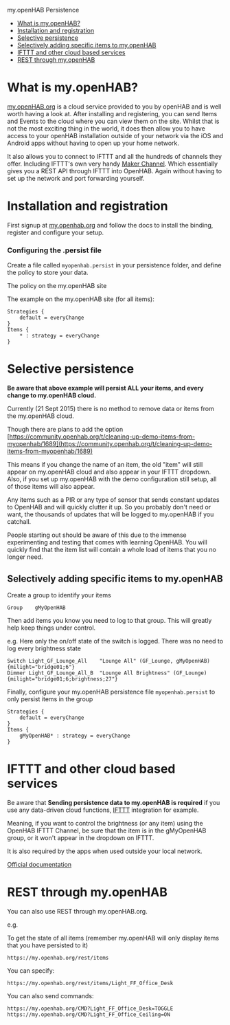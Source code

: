 my.openHAB Persistence
* [What is my.openHAB?](#what-is-my.openhab)
* [Installation and registration](#installation-and-registration)
* [Selective persistence](#selective-persistence)
* [Selectively adding specific items to my.openHAB](#selectively-adding-specific-items-to-myopenhab)
* [IFTTT and other cloud based services](#ifttt-and-other-cloud-based-services)
* [REST through my.openHAB](#rest-through-myopenhab)


# What is my.openHAB?

[my.openHAB.org](http://my.openhab.org) is a cloud service provided to you by openHAB and is well worth having a look at. After installing and registering, you can send Items and Events to the cloud where you can view them on the site.
Whilst that is not the most exciting thing in the world, it does then allow you to have access to your openHAB installation outside of your network via the iOS and Android apps without having to open up your home network.

It also allows you to connect to IFTTT and all the hundreds of channels they offer. Including IFTTT's own very handy [Maker Channel](https://ifttt.com/maker). Which essentially gives you a REST API through IFTTT into OpenHAB. Again without having to set up the network and port forwarding yourself.

# Installation and registration

First signup at [my.openhab.org](http://my.openhab.org) and follow the docs to install the binding, register and configure your setup.

### Configuring the .persist file

Create a file called `myopenhab.persist` in your persistence folder, and define the policy to store your data.

The policy on the my.openHAB site

The example on the my.openHAB site (for all items):

    Strategies {
        default = everyChange
    }
    Items {
        * : strategy = everyChange
    }

# Selective persistence

**Be aware that above example will persist ALL your items, and every change to my.openHAB cloud.**

Currently (21 Sept 2015) there is no method to remove data or items from the my.openHAB cloud.

Though there are plans to add the option [https://community.openhab.org/t/cleaning-up-demo-items-from-myopenhab/1689](https://community.openhab.org/t/cleaning-up-demo-items-from-myopenhab/1689)

This means if you change the name of an item, the old "item" will still appear on my.openHAB cloud and also appear in your IFTTT dropdown. Also, if you set up my.openHAB with the demo configuration still setup, all of those items will also appear.

Any items such as a PIR or any type of sensor that sends constant updates to OpenHAB and will quickly clutter it up. So you probably don't need or want, the thousands of updates that will be logged to my.openHAB if you catchall.

People starting out should be aware of this due to the immense experimenting and testing that comes with learning OpenHAB. You will quickly find that the item list will contain a whole load of items that you no longer need.

## Selectively adding specific items to my.openHAB

Create a group to identify your items 

    Group    gMyOpenHAB

Then add items you know you need to log to that group. This will greatly help keep things under control.

e.g. Here only the on/off state of the switch is logged. There was no need to log every brightness state

    Switch Light_GF_Lounge_All    "Lounge All" (GF_Lounge, gMyOpenHAB) {milight="bridge01;6"}
    Dimmer Light_GF_Lounge_All_B  "Lounge All Brightness" (GF_Lounge) {milight="bridge01;6;brightness;27"}

Finally, configure your my.openHAB persistence file `myopenhab.persist` to only persist items in the group

````
Strategies {
    default = everyChange
}
Items {
    gMyOpenHAB* : strategy = everyChange
}
````

# IFTTT and other cloud based services

Be aware that **Sending persistence data to my.openHAB is required** if you use any data-driven cloud functions, [IFTTT](https://ifttt.com) integration for example. 

Meaning, if you want to control the brightness (or any item) using the OpenHAB IFTTT Channel, be sure that the item is in the gMyOpenHAB group, or it won't appear in the dropdown on IFTTT.

It is also required by the apps when used outside your local network.

[Official documentation](https://my.openhab.org/docs/persistence)

# REST through my.openHAB

You can also use REST through my.openHAB.org.

e.g.

To get the state of all items (remember my.openHAB will only display items that you have persisted to it)

    https://my.openhab.org/rest/items

You can specify:

    https://my.openhab.org/rest/items/Light_FF_Office_Desk

You can also send commands:

    https://my.openhab.org/CMD?Light_FF_Office_Desk=TOGGLE
    https://my.openhab.org/CMD?Light_FF_Office_Ceiling=ON

